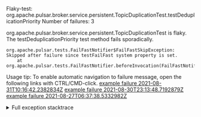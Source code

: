         
Flaky-test: org.apache.pulsar.broker.service.persistent.TopicDuplicationTest.testDeduplicationPriority
Number of failures: 3

org.apache.pulsar.broker.service.persistent.TopicDuplicationTest is flaky. The testDeduplicationPriority test method fails sporadically.

```
org.apache.pulsar.tests.FailFastNotifier$FailFastSkipException: Skipped after failure since testFailFast system property is set.
	at org.apache.pulsar.tests.FailFastNotifier.beforeInvocation(FailFastNotifier.java:88)

```

Usage tip: To enable automatic navigation to failure message, open the following links with CTRL/CMD-click.
[example failure 2021-08-31T10:16:42.2382834Z](https://github.com/apache/pulsar/runs/3471501156?check_suite_focus=true#step:10:1931)
[example failure 2021-08-30T23:13:48.7192879Z](https://github.com/apache/pulsar/runs/3467152431?check_suite_focus=true#step:9:1237)
[example failure 2021-08-27T06:37:38.5332982Z](https://github.com/apache/pulsar/runs/3440411059?check_suite_focus=true#step:9:3159)


<details>
<summary>Full exception stacktrace</summary>
<code><pre>
org.apache.pulsar.tests.FailFastNotifier$FailFastSkipException: Skipped after failure since testFailFast system property is set.
	at org.apache.pulsar.tests.FailFastNotifier.beforeInvocation(FailFastNotifier.java:88)

</pre></code>
</details>

